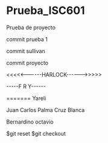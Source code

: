 # Prueba_ISC601
Prueba de proyecto

commit prueba 1

commit sullivan

commit proyecto

<<<<<------HARLOCK------>>>>>

-----F R Y------

=======
Yareli

Juan Carlos Palma Cruz Blanca


Bernardino octavio

$git reset
$git checkout